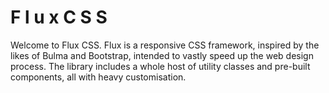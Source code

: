 # F l u x C S S
Welcome to Flux CSS. Flux is a responsive CSS framework, inspired by the likes of Bulma and Bootstrap, intended to vastly speed up the web design process.
The library includes a whole host of utility classes and pre-built components, all with heavy customisation.